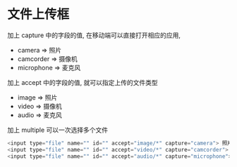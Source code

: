 # 文件上传框

加上 capture 中的字段的值, 在移动端可以直接打开相应的应用, 

* camera =>  照片
* camcorder =>  摄像机
* microphone =>  麦克风

加上 accept 中的字段的值, 就可以指定上传的文件类型

* image =>  照片
* video =>  摄像机
* audio =>  麦克风

加上 multiple 可以一次选择多个文件

```JavaScript
<input type="file" name="" id="" accept="image/*" capture="camera"> 照片
<input type="file" name="" id="" accept="video/*" capture="camcorder"> 摄像机
<input type="file" name="" id="" accept="audio/*" capture="microphone"> 麦克风
```